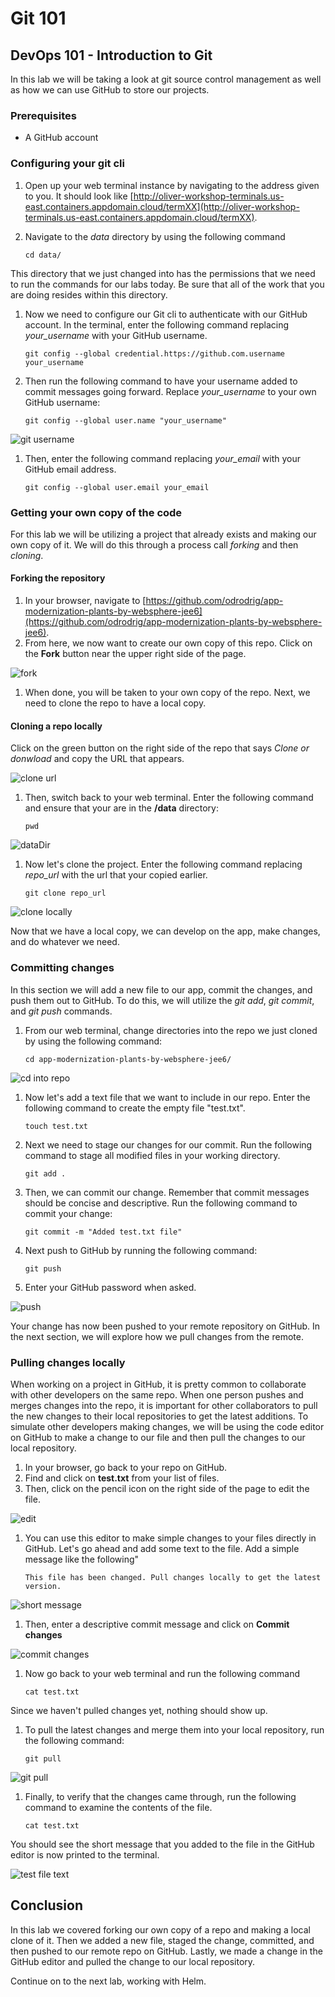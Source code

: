 # Git 101

## DevOps 101 - Introduction to Git

In this lab we will be taking a look at git source control management as well as how we can use GitHub to store our projects.

### Prerequisites

* A GitHub account

### Configuring your git cli

1. Open up your web terminal instance by navigating to the address given to you. It should look like [http://oliver-workshop-terminals.us-east.containers.appdomain.cloud/termXX](http://oliver-workshop-terminals.us-east.containers.appdomain.cloud/termXX).
2. Navigate to the _data_ directory by using the following command

   ```text
   cd data/
   ```

This directory that we just changed into has the permissions that we need to run the commands for our labs today. Be sure that all of the work that you are doing resides within this directory.

1. Now we need to configure our Git cli to authenticate with our GitHub account. In the terminal, enter the following command replacing _your\_username_ with your GitHub username.

   ```text
   git config --global credential.https://github.com.username your_username
   ```

2. Then run the following command to have your username added to commit messages going forward. Replace _your\_username_ to your own GitHub username:

   ```text
   git config --global user.name "your_username"
   ```

![git username](.gitbook/assets/gitusername.png)

1. Then, enter the following command replacing _your\_email_ with your GitHub email address.

   ```text
   git config --global user.email your_email
   ```

### Getting your own copy of the code

For this lab we will be utilizing a project that already exists and making our own copy of it. We will do this through a process call _forking_ and then _cloning_.

#### Forking the repository

1. In your browser, navigate to [https://github.com/odrodrig/app-modernization-plants-by-websphere-jee6](https://github.com/odrodrig/app-modernization-plants-by-websphere-jee6).
2. From here, we now want to create our own copy of this repo. Click on the **Fork** button near the upper right side of the page.

![fork](.gitbook/assets/fork.png)

1. When done, you will be taken to your own copy of the repo. Next, we need to clone the repo to have a local copy. 

#### Cloning a repo locally

Click on the green button on the right side of the repo that says _Clone or donwload_ and copy the URL that appears.

![clone url](.gitbook/assets/cloneurl.png)

1. Then, switch back to your web terminal. Enter the following command and ensure that your are in the **/data** directory:

   ```text
   pwd
   ```

![dataDir](.gitbook/assets/datadir.png)

1. Now let's clone the project. Enter the following command replacing _repo\_url_ with the url that your copied earlier.

   ```text
   git clone repo_url
   ```

![clone locally](.gitbook/assets/clonelocally.png)

Now that we have a local copy, we can develop on the app, make changes, and do whatever we need.

### Committing changes

In this section we will add a new file to our app, commit the changes, and push them out to GitHub. To do this, we will utilize the _git add_, _git commit_, and _git push_ commands.

1. From our web terminal, change directories into the repo we just cloned by using the following command:

   ```text
   cd app-modernization-plants-by-websphere-jee6/
   ```

![cd into repo](.gitbook/assets/cdappmod.png)

1. Now let's add a text file that we want to include in our repo. Enter the following command to create the empty file "test.txt".

   ```text
   touch test.txt
   ```

2. Next we need to stage our changes for our commit. Run the following command to stage all modified files in your working directory.

   ```text
   git add .
   ```

3. Then, we can commit our change. Remember that commit messages should be concise and descriptive. Run the following command to commit your change:

   ```text
   git commit -m "Added test.txt file"
   ```

4. Next push to GitHub by running the following command:

   ```text
   git push
   ```

5. Enter your GitHub password when asked.

![push](.gitbook/assets/push.png)

Your change has now been pushed to your remote repository on GitHub. In the next section, we will explore how we pull changes from the remote.

### Pulling changes locally

When working on a project in GitHub, it is pretty common to collaborate with other developers on the same repo. When one person pushes and merges changes into the repo, it is important for other collaborators to pull the new changes to their local repositories to get the latest additions. To simulate other developers making changes, we will be using the code editor on GitHub to make a change to our file and then pull the changes to our local repository.

1. In your browser, go back to your repo on GitHub.
2. Find and click on **test.txt** from your list of files.
3. Then, click on the pencil icon on the right side of the page to edit the file.

![edit](.gitbook/assets/edit.png)

1. You can use this editor to make simple changes to your files directly in GitHub. Let's go ahead and add some text to the file. Add a simple message like the following"

   ```text
   This file has been changed. Pull changes locally to get the latest version.
   ```

![short message](.gitbook/assets/shortmessage.png)

1. Then, enter a descriptive commit message and click on **Commit changes**

![commit changes](.gitbook/assets/commitchanges.png)

1. Now go back to your web terminal and run the following command

   ```text
   cat test.txt
   ```

Since we haven't pulled changes yet, nothing should show up.

1. To pull the latest changes and merge them into your local repository, run the following command:

   ```text
   git pull
   ```

![git pull](.gitbook/assets/gitpull.png)

1. Finally, to verify that the changes came through, run the following command to examine the contents of the file.

   ```text
   cat test.txt
   ```

You should see the short message that you added to the file in the GitHub editor is now printed to the terminal.

![test file text](.gitbook/assets/testtext.png)

## Conclusion

In this lab we covered forking our own copy of a repo and making a local clone of it. Then we added a new file, staged the change, committed, and then pushed to our remote repo on GitHub. Lastly, we made a change in the GitHub editor and pulled the change to our local repository.

Continue on to the next lab, working with Helm.

